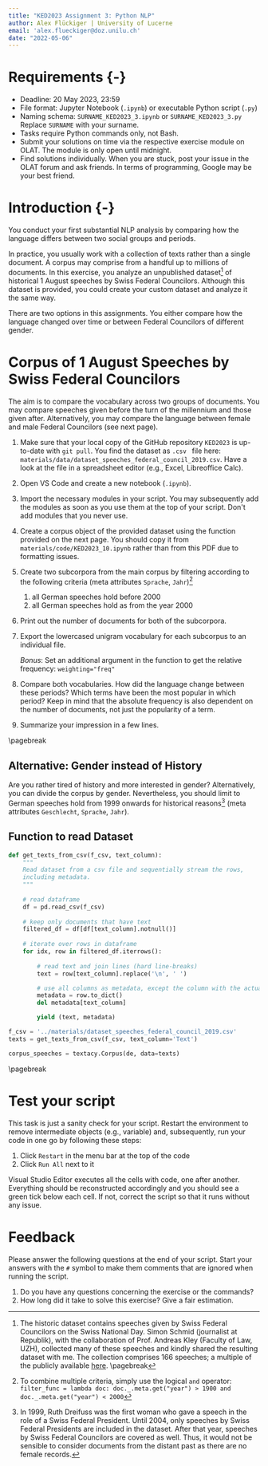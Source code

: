 ```yaml
---
title: "KED2023 Assignment 3: Python NLP"
author: Alex Flückiger | University of Lucerne
email: 'alex.flueckiger@doz.unilu.ch'
date: "2022-05-06"
---
```




# Requirements {-}

- Deadline: 20 May 2023, 23:59
- File format: Jupyter Notebook (`.ipynb`) or executable Python script (`.py`) 
- Naming schema: `SURNAME_KED2023_3.ipynb`  or `SURNAME_KED2023_3.py`
  Replace `SURNAME` with your surname. 
- Tasks require Python commands only, not Bash.
- Submit your solutions on time via the respective exercise module on OLAT. The module is only open until midnight.
- Find solutions individually. When you are stuck, post your issue in the OLAT forum and ask friends. In terms of programming, Google may be your best friend.

# Introduction {-}

You conduct your first substantial NLP analysis by comparing how the language differs between two social groups and periods.

In practice, you usually work with a collection of texts rather than a single document. A corpus may comprise from a handful up to millions of documents. In this exercise, you analyze an unpublished dataset[^dataset]  of historical 1 August speeches by Swiss Federal Councilors. Although this dataset is provided, you could create your custom dataset and analyze it the same way.

There are two options in this assignments. You either compare how the language changed over time or between Federal Councilors of different gender.

[^dataset]:  The historic dataset contains speeches given by Swiss Federal Councilors on the Swiss National Day. Simon Schmid (journalist at Republik), with the collaboration of Prof. Andreas Kley (Faculty of Law, UZH), collected many of these speeches and kindly shared the resulting dataset with me. The collection comprises 166  speeches; a multiple of the publicly available [here](https://www.admin.ch/gov/de/start/dokumentation/reden/ansprachen-zum-nationalfeiertag.html).
\pagebreak 



# Corpus of 1 August Speeches by Swiss Federal Councilors

The aim is to compare the vocabulary across two groups of documents. You may compare speeches given before the turn of the millennium and those given after. Alternatively, you may compare the language between female and male Federal Councilors (see next page).

1. Make sure that your local copy of the GitHub repository `KED2023` is up-to-date with `git pull`. You find the dataset as `.csv ` file here: `materials/data/dataset_speeches_federal_council_2019.csv`. Have a look at the file in a spreadsheet editor (e.g., Excel, Libreoffice Calc).

2. Open VS Code and create a new notebook (`.ipynb`).

3. Import the necessary modules in your script. You may subsequently add the modules as soon as you use them at the top of your script. Don't add modules that you never use.

4. Create a corpus object of the provided dataset using the function provided on the next page. You should copy it from `materials/code/KED2023_10.ipynb` rather than from this PDF due to formatting issues.

5. Create two subcorpora from the main corpus by filtering according to the following criteria (meta attributes `Sprache`, `Jahr`)[^criteria]
   1. all German speeches hold before 2000
   2. all German speeches hold as from the year 2000

6. Print out the number of documents for both of the subcorpora.

7. Export the lowercased unigram vocabulary for each subcorpus to an individual file. 

   *Bonus*: Set an additional argument in the function to get the relative frequency: `weighting="freq" `

8. Compare both vocabularies. How did the language change between these periods? Which terms have been the most popular in which period? Keep in mind that the absolute frequency is also dependent on the number of documents, not just the popularity of a term.

9. Summarize your impression in a few lines.

\pagebreak

## Alternative: Gender instead of History

Are you rather tired of history and more interested in gender? Alternatively, you can divide the corpus by gender. Nevertheless, you should limit to German speeches hold from 1999 onwards for historical reasons[^gender]  (meta attributes `Geschlecht`,  `Sprache`, `Jahr`).

[^criteria]: To combine multiple criteria, simply use the logical `and` operator: `filter_func = lambda doc: doc._.meta.get("year") > 1900 and doc._.meta.get("year") < 2000`
[^gender]:  In 1999, Ruth Dreifuss was the first woman who gave a speech in the role of a Swiss Federal President. Until 2004, only speeches by Swiss Federal Presidents are included in the dataset. After that year, speeches by Swiss Federal Councilors are covered as well. Thus, it would not be sensible to consider documents from the distant past as there are no female records.

## Function to read Dataset

```python
def get_texts_from_csv(f_csv, text_column):
    """
    Read dataset from a csv file and sequentially stream the rows,
    including metadata.
    """
    
    # read dataframe
    df = pd.read_csv(f_csv)
    
    # keep only documents that have text
    filtered_df = df[df[text_column].notnull()]
    
    # iterate over rows in dataframe
    for idx, row in filtered_df.iterrows():
        
        # read text and join lines (hard line-breaks)
        text = row[text_column].replace('\n', ' ')

        # use all columns as metadata, except the column with the actual text
        metadata = row.to_dict()
        del metadata[text_column]

        yield (text, metadata)

f_csv = '../materials/dataset_speeches_federal_council_2019.csv'
texts = get_texts_from_csv(f_csv, text_column='Text')

corpus_speeches = textacy.Corpus(de, data=texts)
```



\pagebreak

# Test your script

This task is just a sanity check for your script. Restart the environment to remove intermediate objects (e.g., variable) and, subsequently, run your code in one go by following these steps:

1. Click `Restart` in the menu bar at the top of the code
1. Click `Run All` next to it

Visual Studio Editor executes all the cells with code, one after another. Everything should be reconstructed accordingly and you should see a green tick below each cell. If not, correct the script so that it runs without any issue.

# Feedback

Please answer the following questions at the end of your script. Start your answers with the `#` symbol to make them comments that are ignored when running the script.

1. Do you have any questions concerning the exercise or the commands?
2. How long did it take to solve this exercise? Give a fair estimation.